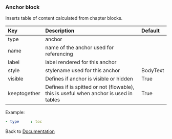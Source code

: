 

### <a name="manual"></a> Anchor block

Inserts table of content calculated from chapter blocks.

| Key       |      Description      | Default |
|:----------|:--------------------- |:----- |
| type      |  anchor                 |  
| name      |  name of the anchor used for referencing      |  
| label     |  label rendered for this anchor     |  
| style     |  stylename used for this anchor     |  BodyText |
| visible   |  Defines if anchor is visible or hidden    |  True |
| keeptogether   |  Defines if is spitted or not (flowable), this is useful when anchor is used in tables   |  True |



Example:
```YAML
- type     : toc
```

Back to [Documentation](../../../README.md#block_structure)
